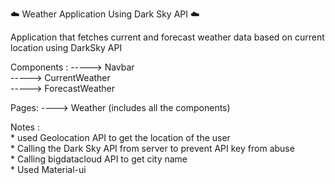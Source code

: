 ☁️ Weather Application Using Dark Sky API ☁️ 

 Application that fetches current and forecast weather data based on current location using DarkSky API  
 
 Components : 
   -----> Navbar  
              -----> CurrentWeather  
              -----> ForecastWeather  
              
Pages: ----> Weather (includes all the components)  

Notes :   
         * used Geolocation API to get the location of the user  
         * Calling the Dark Sky API from server to prevent API key from abuse  
         * Calling bigdatacloud API to get city name  
         * Used Material-ui   
